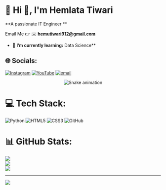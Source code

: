 # 💫 Hi 👋, I'm Hemlata Tiwari
**A passionate IT Engineer **

Email Me 👉 ✉️ **hemutiwari912@gmail.com** 

- 🌱 **I’m currently learning:** Data Science**




## 🌐 Socials:
[![Instagram](https://img.shields.io/badge/Instagram-%23E4405F.svg?logo=Instagram&logoColor=white)](https://instagram.com/hemu_hmt) [![YouTube](https://img.shields.io/badge/YouTube-%23FF0000.svg?logo=YouTube&logoColor=white)](https://youtube.com/@www.youtube.com/@Hemu-hmt) [![email](https://img.shields.io/badge/Email-D14836?logo=gmail&logoColor=white)](mailto:hemutiwari912@gmail.com) 

<!-- Snake Game Repo View -->

<div align="center">
  <img src="https://profile-readme-generator.com/assets/snake.svg" alt="Snake animation" />
</div>


# 💻 Tech Stack:
![Python](https://img.shields.io/badge/python-3670A0?style=for-the-badge&logo=python&logoColor=ffdd54) ![HTML5](https://img.shields.io/badge/html5-%23E34F26.svg?style=for-the-badge&logo=html5&logoColor=white) ![CSS3](https://img.shields.io/badge/css3-%231572B6.svg?style=for-the-badge&logo=css3&logoColor=white) ![GitHub](https://img.shields.io/badge/github-%23121011.svg?style=for-the-badge&logo=github&logoColor=white)
# 📊 GitHub Stats:
![](https://github-readme-stats.vercel.app/api?username=HemlataTiwari&theme=dark&hide_border=false&include_all_commits=true&count_private=false)<br/>
![](https://nirzak-streak-stats.vercel.app/?user=HemlataTiwari&theme=dark&hide_border=false)<br/>
![](https://github-readme-stats.vercel.app/api/top-langs/?username=HemlataTiwari&theme=dark&hide_border=false&include_all_commits=true&count_private=false&layout=compact)

---
[![](https://visitcount.itsvg.in/api?id=HemlataTiwari&icon=0&color=0)](https://visitcount.itsvg.in)

<!-- Proudly created with GPRM ( https://gprm.itsvg.in ) -->
